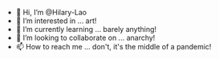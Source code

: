 - 👋 Hi, I’m @Hilary-Lao
- 👀 I’m interested in ... art!
- 🌱 I’m currently learning ... barely anything!
- 💞️ I’m looking to collaborate on ... anarchy!
- 📫 How to reach me ... don't, it's the middle of a pandemic!

<!---
Hilary-Lao/Hilary-Lao is a ✨ special ✨ repository because its `README.md` (this file) appears on your GitHub profile.
You can click the Preview link to take a look at your changes.
--->
